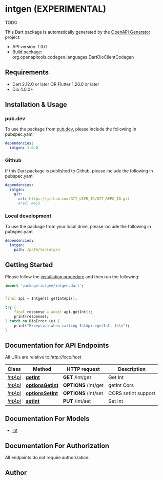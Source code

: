 # intgen (EXPERIMENTAL)
TODO

This Dart package is automatically generated by the [OpenAPI Generator](https://openapi-generator.tech) project:

- API version: 1.0.0
- Build package: org.openapitools.codegen.languages.DartDioClientCodegen

## Requirements

* Dart 2.12.0 or later OR Flutter 1.26.0 or later
* Dio 4.0.0+

## Installation & Usage

### pub.dev
To use the package from [pub.dev](https://pub.dev), please include the following in pubspec.yaml
```yaml
dependencies:
  intgen: 1.0.0
```

### Github
If this Dart package is published to Github, please include the following in pubspec.yaml
```yaml
dependencies:
  intgen:
    git:
      url: https://github.com/GIT_USER_ID/GIT_REPO_ID.git
      #ref: main
```

### Local development
To use the package from your local drive, please include the following in pubspec.yaml
```yaml
dependencies:
  intgen:
    path: /path/to/intgen
```

## Getting Started

Please follow the [installation procedure](#installation--usage) and then run the following:

```dart
import 'package:intgen/intgen.dart';


final api = Intgen().getIntApi();

try {
    final response = await api.getInt();
    print(response);
} catch on DioError (e) {
    print("Exception when calling IntApi->getInt: $e\n");
}

```

## Documentation for API Endpoints

All URIs are relative to *http://localhost*

Class | Method | HTTP request | Description
------------ | ------------- | ------------- | -------------
[*IntApi*](doc/IntApi.md) | [**getInt**](doc/IntApi.md#getint) | **GET** /Int/get | Get Int
[*IntApi*](doc/IntApi.md) | [**optionsGetInt**](doc/IntApi.md#optionsgetint) | **OPTIONS** /Int/get | getInt Cors
[*IntApi*](doc/IntApi.md) | [**optionsSetInt**](doc/IntApi.md#optionssetint) | **OPTIONS** /Int/set | CORS setInt support
[*IntApi*](doc/IntApi.md) | [**setInt**](doc/IntApi.md#setint) | **PUT** /Int/set | Set Int


## Documentation For Models

 - [Int](doc/Int.md)


## Documentation For Authorization

 All endpoints do not require authorization.


## Author




